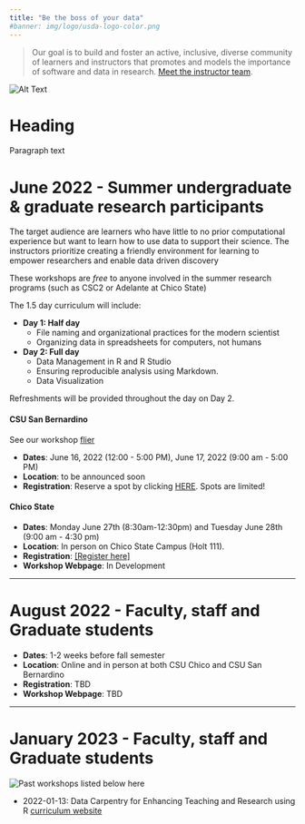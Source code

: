 ```yaml
---
title: "Be the boss of your data"
#banner: img/logo/usda-logo-color.png
---
```


> Our goal is to build and foster an active, inclusive, diverse community of learners and instructors that promotes and models the importance of software and data in research. [Meet the instructor team](/team/). 


<div class="container">
    <img src="https://datacarpentry.org/images//DC_room3.jpg" class="myImage" alt="Alt Text" />
    <h1>Heading</h1>
    <p>Paragraph text</p>
</div>

    

# June 2022 - Summer undergraduate & graduate research participants

The target audience are learners who have little to no prior computational experience but want to learn how to use data to support their science. The instructors prioritize creating a friendly environment for learning to empower researchers and enable data driven discovery

These workshops are _free_ to anyone involved in the summer research programs (such as CSC2 or Adelante at Chico State)

The 1.5 day curriculum will include:


* **Day 1: Half day**
  * File naming and organizational practices for the modern scientist
  * Organizing data in spreadsheets for computers, not humans
* **Day 2: Full day**
  * Data Management in R and R Studio
  * Ensuring reproducible analysis using Markdown.
  * Data Visualization
  
Refreshments will be provided throughout the day on Day 2.


#### CSU San Bernardino
See our workshop [flier](/WorkshopFlyers/Flyer-Summer-2022-CSUSB.png)

* **Dates**: June 16, 2022 (12:00 - 5:00 PM), June 17, 2022 (9:00 am - 5:00 PM)
* **Location**: to be announced soon
* **Registration**: Reserve a spot by clicking  [HERE](https://forms.gle/9H6LVk1mkQPNj9hQ9). Spots are limited! 


#### Chico State

* **Dates**:  Monday June 27th (8:30am-12:30pm) and Tuesday June 28th (9:00 am - 4:30 pm)
* **Location**: In person on Chico State Campus (Holt 111).
* **Registration**: [[Register here]](https://forms.gle/g26QTxUqZARzeM2cA)
* **Workshop Webpage**: In Development

---

# August 2022 - Faculty, staff and Graduate students

* **Dates**:  1-2 weeks before fall semester
* **Location**: Online and in person at both CSU Chico and CSU San Bernardino
* **Registration**: TBD
* **Workshop Webpage**: TBD

---

# January 2023 - Faculty, staff and Graduate students




<img src="static/img/workshops/past_workshop_banner.png" alt="Past workshops listed below here" />

* 2022-01-13: Data Carpentry for Enhancing Teaching and Research using R [curriculum website](https://project-da-fanh.github.io/2022-01-13-dafanh-online/)
